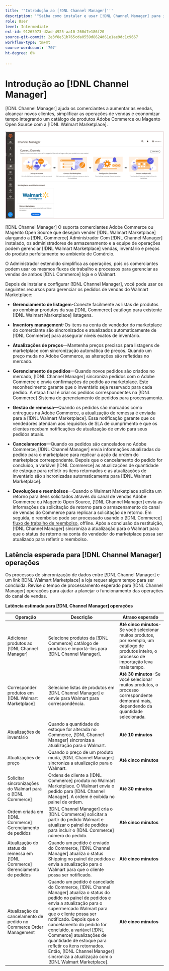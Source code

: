 ```yaml
---
title: '"Introdução ao [!DNL Channel Manager]'''
description: '"Saiba como instalar e usar [!DNL Channel Manager] para integrar lojas Adobe Commerce e Magento Open Source ao Walmart Marketplace e criar um canal de vendas para gerenciar listas de marketplace, preços, inventário e vendas de maneira simples do seu administrador de comércio.'
role: User
level: Intermediate
exl-id: 91265973-d2ad-4925-aa10-260d7e186f20
source-git-commit: 2e3f8e51b765cda0559d8624d61e1ae9dc1c9667
workflow-type: tm+mt
source-wordcount: '707'
ht-degree: 0%

---
```



# Introdução ao [!DNL Channel Manager]

[!DNL Channel Manager] ajuda os comerciantes a aumentar as vendas, alcançar novos clientes, simplificar as operações de vendas e economizar tempo integrando um catálogo de produtos Adobe Commerce ou Magento Open Source com a [!DNL Walmart Marketplace].

![[!DNL Channel Manager] visualização de administração de extensão](assets/channel-manager-home.png)

[!DNL Channel Manager] O suporta comerciantes Adobe Commerce ou Magento Open Source que desejam vender [!DNL Walmart Marketplace] alargando a [!DNL Commerce] Administrador Com [!DNL Channel Manager] instalado, os administradores de armazenamento e a equipe de operações podem gerenciar [!DNL Walmart Marketplace] vendas, inventário e preços do produto perfeitamente no ambiente de Comércio.

O Administrador estendido simplifica as operações, pois os comerciantes podem usar os mesmos fluxos de trabalho e processos para gerenciar as vendas de ambos [!DNL Commerce] loja e o Walmart.

Depois de instalar e configurar [!DNL Channel Manager], você pode usar os seguintes recursos para gerenciar os pedidos de vendas do Walmart Marketplace:

* **Gerenciamento de listagem**-Conecte facilmente as listas de produtos ao combinar produtos da sua [!DNL Commerce] catálogo para existente [!DNL Walmart Marketplace] listagens.

* **Inventory management**-Os itens na conta do vendedor do marketplace do comerciante são sincronizados e atualizados automaticamente de [!DNL Commerce] para assegurar níveis exatos de inventário.

* **Atualizações de preços**—Mantenha preços precisos para listagens de marketplace com sincronização automática de preços. Quando um preço muda no Adobe Commerce, as alterações são refletidas no mercado.

* **Gerenciamento de pedidos**—Quando novos pedidos são criados no mercado, [!DNL Channel Manager] sincroniza pedidos com o Adobe Commerce e envia confirmações de pedido ao marketplace. Este reconhecimento garante que o inventário seja reservado para cada pedido. A etapa final é criar os pedidos correspondentes na [!DNL Commerce] Sistema de gerenciamento de pedidos para processamento.

* **Gestão de remessa**—Quando os pedidos são marcados como entregues na Adobe Commerce, a atualização de remessa é enviada para a [!DNL Walmart Marketplace]. Essa notificação garante que os vendedores atendam aos requisitos de SLA de cumprimento e que os clientes recebam notificações de atualização de envio para seus pedidos atuais.

* **Cancelamentos**—Quando os pedidos são cancelados no Adobe Commerce, [!DNL Channel Manager] envia informações atualizadas do pedido para o marketplace para replicar a ação da ordem do marketplace correspondente. Depois que o cancelamento do pedido for concluído, a variável [!DNL Commerce] as atualizações de quantidade de estoque para refletir os itens retornados e as atualizações de inventário são sincronizadas automaticamente para [!DNL Walmart Marketplace].

* **Devoluções e reembolsos**—Quando o Walmart Marketplace solicita um retorno para itens solicitados através do canal de vendas Adobe Commerce ou Magento Open Source, [!DNL Channel Manager] envia as informações da solicitação de retorno para o armazenamento do canal de vendas do Commerce para replicar a solicitação de retorno. Em seguida, o reembolso pode ser processado usando o [!DNL Commerce] [fluxo de trabalho de reembolso](https://docs.magento.com/user-guide/sales/credit-memos.html#refund-workflow), offline. Após a conclusão da restituição, [!DNL Channel Manager] sincroniza a atualização para o Walmart para que o status de retorno na conta do vendedor do marketplace possa ser atualizado para refletir o reembolso.

## Latência esperada para [!DNL Channel Manager] operações

Os processos de sincronização de dados entre [!DNL Channel Manager] e um link [!DNL Walmart Marketplace] a loja requer algum tempo para ser concluída. Revise o tempo de processamento esperado para [!DNL Channel Manager] operações para ajudar a planejar o funcionamento das operações do canal de vendas.

**Latência estimada para [!DNL Channel Manager] operações**

| **Operação** | **Descrição** | **Atraso esperado** |
|------------------------------------------------------------|--------------------------------------------------------------------------------------------------------------------------------------------------------------------------------------------------------------------------------------------------------------------------------------------------------------------------------------------------------------------------------------------------|------------------------------------------------------------------------------------------------------------------------------|
| Adicionar produtos ao [!DNL Channel Manager] | Selecione produtos da [!DNL Commerce] catálogo de produtos e importá-los para [!DNL Channel Manager]. | **Até cinco minutos**-Se você selecionar muitos produtos, por exemplo, um catálogo de produtos inteiro, o processo de importação leva mais tempo. |
| Corresponder produtos em [!DNL Walmart Marketplace] | Selecione listas de produtos em [!DNL Channel Manager] e envie para Walmart para correspondência. | **Até 30 minutos**-Se você selecionar muitos produtos, o processo correspondente demorará mais, dependendo da quantidade selecionada. |
| Atualizações de inventário | Quando a quantidade do estoque for alterada no Commerce, [!DNL Channel Manager] sincroniza a atualização para o Walmart. | **Até 10 minutos** |
| Atualizações de preço | Quando o preço de um produto muda, [!DNL Channel Manager] sincroniza a atualização para o Walmart. | **Até cinco minutos** |
| Solicitar sincronizações do Walmart para o [!DNL Commerce] | Ordens de cliente a [!DNL Commerce] produto no Walmart Marketplace. O Walmart envia o pedido para [!DNL Channel Manager]. A ordem é exibida no painel de ordem. | **Até 30 minutos** |
| Ordem criada em [!DNL Commerce] Gerenciamento de pedidos | [!DNL Channel Manager] cria o [!DNL Commerce] solicitar a partir do pedido Walmart e atualizar o painel de pedidos para incluir o [!DNL Commerce] número do pedido. | **Até cinco minutos** |
| Atualização do status da remessa em [!DNL Commerce] Gerenciamento de pedidos | Quando um pedido é enviado do Commerce, [!DNL Channel Manager] atualiza o status Shipping no painel de pedidos e envia a atualização para o Walmart para que o cliente possa ser notificado. | **Até cinco minutos** |
| Atualização de cancelamento de pedido no Commerce Order Management | Quando um pedido é cancelado do Commerce, [!DNL Channel Manager] atualiza o status do pedido no painel de pedidos e envia a atualização para o supermercado Walmart para que o cliente possa ser notificado. Depois que o cancelamento do pedido for concluído, a variável [!DNL Commerce] atualizações de quantidade de estoque para refletir os itens retornados. Então, [!DNL Channel Manager] sincroniza a atualização com o [!DNL Walmart Marketplace]. | **Até cinco minutos** |



